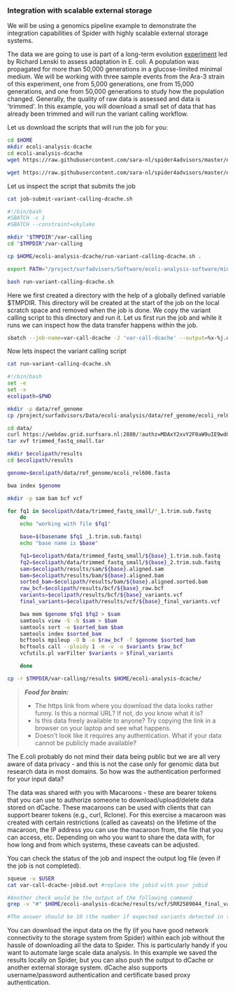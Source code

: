 ### Integration with scalable external storage


We will be using a genomics pipeline example to demonstrate the integration capabilities of Spider with highly scalable external storage systems.

The data we are going to use is part of a long-term evolution [experiment](https://en.wikipedia.org/wiki/E._coli_long-term_evolution_experiment)
led by Richard Lenski to assess adaptation in E. coli. A population was propagated for more than 50,000
generations in a glucose-limited minimal medium. We will be working with three sample events from the Ara-3 strain of this
experiment, one from 5,000 generations, one from 15,000 generations, and one from 50,000 generations to study how the
population changed. Generally, the quality of raw data is assessed and data is 'trimmed'. In this example, you will download
a small set of data that has already been trimmed and will run the variant calling workflow.  

Let us download the scripts that will run the job for you:

```sh
cd $HOME
mkdir ecoli-analysis-dcache
cd ecoli-analysis-dcache
wget https://raw.githubusercontent.com/sara-nl/spider4advisors/master/examples/job-submit-variant-calling-dcache.sh

wget https://raw.githubusercontent.com/sara-nl/spider4advisors/master/examples/run-variant-calling-dcache.sh
```

Let us inspect the script that submits the job

```sh
cat job-submit-variant-calling-dcache.sh

#!/bin/bash
#SBATCH -c 1
#SBATCH --constraint=skylake

mkdir "$TMPDIR"/var-calling
cd "$TMPDIR"/var-calling

cp $HOME/ecoli-analysis-dcache/run-variant-calling-dcache.sh .

export PATH="/project/surfadvisors/Software/ecoli-analysis-software/miniconda3/bin:$PATH"

bash run-variant-calling-dcache.sh
```

Here we first created a directory with the help of a globally defined variable $TMPDIR. This directory will be created at
the start of the job on the local scratch space and removed when the job is done. We copy the variant calling script to this
directory and run it. Let us first run the job and while it runs we can inspect how the data transfer happens within the job.

```sh
sbatch --job-name=var-call-dcache -J 'var-call-dcache' --output=%x-%j.out job-submit-variant-calling-dcache.sh
```

Now lets inspect the variant calling script
```sh
cat run-variant-calling-dcache.sh

#!/bin/bash
set -e
set -x
ecolipath=$PWD

mkdir -p data/ref_genome
cp /project/surfadvisors/Data/ecoli-analysis/data/ref_genome/ecoli_rel606.fasta data/ref_genome/

cd data/
curl https://webdav.grid.surfsara.nl:2880/?authz=MDAxY2xvY2F0aW9uIE9wdGlvbmFsLmVtcHR5CjAwMThpZGVudGlmaWVyIDVMdFI5S29QCjAwMzJjaWQgaWQ6NDM2MzI7NDEzODUsNDQ0MzYsNDI1MjksMzAwMTM7bWFpdGhpbGsKMDAyOGNpZCBiZWZvcmU6MjAxOS0wOS0xMlQxMDoxMzoyNy42NzVaCjAwNWFjaWQgcm9vdDovcG5mcy9ncmlkLnNhcmEubmwvZGF0YS9sc2dyaWQvU1VSRnNhcmEvc3BpZGVyY291cnNlL3RyaW1tZWRfZmFzdHFfc21hbGwudGFyCjAwMWZjaWQgYWN0aXZpdHk6RE9XTkxPQUQsTElTVAowMDJmc2lnbmF0dXJlIGL5MfchTf7sH1Ela025OBtIiYmsB3LAbutPyTbgW73yCg --output trimmed_fastq_small.tar
tar xvf trimmed_fastq_small.tar

mkdir $ecolipath/results
cd $ecolipath/results

genome=$ecolipath/data/ref_genome/ecoli_rel606.fasta

bwa index $genome

mkdir -p sam bam bcf vcf

for fq1 in $ecolipath/data/trimmed_fastq_small/*_1.trim.sub.fastq
    do
    echo "working with file $fq1"

    base=$(basename $fq1 _1.trim.sub.fastq)
    echo "base name is $base"

    fq1=$ecolipath/data/trimmed_fastq_small/${base}_1.trim.sub.fastq
    fq2=$ecolipath/data/trimmed_fastq_small/${base}_2.trim.sub.fastq
    sam=$ecolipath/results/sam/${base}.aligned.sam
    bam=$ecolipath/results/bam/${base}.aligned.bam
    sorted_bam=$ecolipath/results/bam/${base}.aligned.sorted.bam
    raw_bcf=$ecolipath/results/bcf/${base}_raw.bcf
    variants=$ecolipath/results/bcf/${base}_variants.vcf
    final_variants=$ecolipath/results/vcf/${base}_final_variants.vcf

    bwa mem $genome $fq1 $fq2 > $sam
    samtools view -S -b $sam > $bam
    samtools sort -o $sorted_bam $bam
    samtools index $sorted_bam
    bcftools mpileup -O b -o $raw_bcf -f $genome $sorted_bam
    bcftools call --ploidy 1 -m -v -o $variants $raw_bcf
    vcfutils.pl varFilter $variants > $final_variants

    done

cp -r $TMPDIR/var-calling/results $HOME/ecoli-analysis-dcache/
```

> **_Food for brain:_**
>
> * The https link from where you download the data looks rather funny. Is this a normal URL? If not, do you know what it is?
> * Is this data freely available to anyone? Try copying the link in a browser on your laptop and see what happens.
> * Doesn't look like it requires any authentication. What if your data cannot be publicly made available?

The E.coli probably do not mind their data being public but we are all very aware of data privacy - and this is not the case
only for genomic data
but research data in most domains. So how was the authentication performed for your input data?

The data was shared with you with Macaroons - these are bearer tokens that you can use to authorize someone to
download/upload/delete data stored on dCache. These macaroons can be used with clients that can support bearer tokens
(e.g., curl, Rclone). For this exercise a macaroon was created with certain restrictions (called as caveats) on the
lifetime of the macaroon, the IP address you can use the macaroon from, the file that you can access, etc. Depending
on who you want to share the data with, for how long and from which systems, these caveats can be adjusted. 

You can check the status of the job and inspect the output log file (even if the job is not completed).

```sh
squeue -u $USER
cat var-call-dcache-jobid.out #replace the jobid with your jobid

#Another check would be the output of the following command
grep -v "#" $HOME/ecoli-analysis-dcache/results/vcf/SRR2589044_final_variants.vcf | wc -l

#The answer should be 10 (the number if expected variants detected in this population)
```

You can download the input data on the fly (if you have good network connectivity to the storage system from Spider)
within each job without the hassle of downloading all the data to Spider. This is particularly handy if you want to
automate large scale data analysis. In this example we saved the results locally on Spider, but you can also push the
output to dCache or another external storage system. dCache also supports username/password authentication and certificate
based proxy authentication.   
